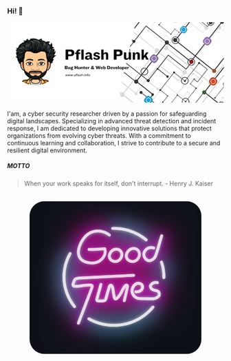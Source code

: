 ### Hi! 👋

<img src="https://github.com/pflashpunk/pflashpunk/blob/7aad5d7254c0a2d3116ce786bea05734bfe33c01/mybanner.png" alt="Banner about Pflash Punk">

I'am, a cyber security researcher driven by a passion for safeguarding digital landscapes. Specializing in advanced threat detection and incident response, I am dedicated to developing innovative solutions that protect organizations from evolving cyber threats. With a commitment to continuous learning and collaboration, I strive to contribute to a secure and resilient digital environment.

##### MOTTO

> When your work speaks for itself, don't interrupt. - Henry J. Kaiser

<div align="center">
	<br>
		<img src="good-times.svg" width="400px">
	<br>
</div>
<!--
**pflashpunk/pflashpunk** is a ✨ _special_ ✨ repository because its `README.md` (this file) appears on your GitHub profile.

Here are some ideas to get you started:

- 🔭 I’m currently working on ...
- 🌱 I’m currently learning ...
- 👯 I’m looking to collaborate on ...
- 🤔 I’m looking for help with ...
- 💬 Ask me about ...
- 📫 How to reach me: ...
- 😄 Pronouns: ...
- ⚡ Fun fact: ...
-->
